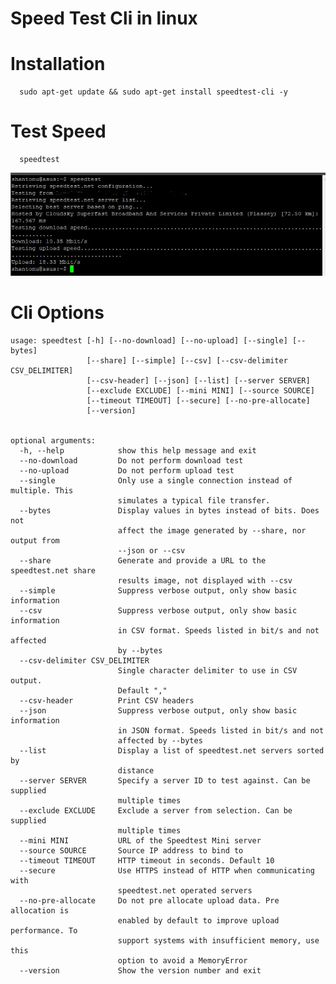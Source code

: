 # Speed Test Cli in linux 

# Installation 

      sudo apt-get update && sudo apt-get install speedtest-cli -y
      
# Test Speed 
  
      speedtest

![speedtest](speedtest.jpg)

# Cli Options

	usage: speedtest [-h] [--no-download] [--no-upload] [--single] [--bytes]
					 [--share] [--simple] [--csv] [--csv-delimiter CSV_DELIMITER]
					 [--csv-header] [--json] [--list] [--server SERVER]
					 [--exclude EXCLUDE] [--mini MINI] [--source SOURCE]
					 [--timeout TIMEOUT] [--secure] [--no-pre-allocate]
					 [--version]


	optional arguments:
	  -h, --help            show this help message and exit
	  --no-download         Do not perform download test
	  --no-upload           Do not perform upload test
	  --single              Only use a single connection instead of multiple. This
							simulates a typical file transfer.
	  --bytes               Display values in bytes instead of bits. Does not
							affect the image generated by --share, nor output from
							--json or --csv
	  --share               Generate and provide a URL to the speedtest.net share
							results image, not displayed with --csv
	  --simple              Suppress verbose output, only show basic information
	  --csv                 Suppress verbose output, only show basic information
							in CSV format. Speeds listed in bit/s and not affected
							by --bytes
	  --csv-delimiter CSV_DELIMITER
							Single character delimiter to use in CSV output.
							Default ","
	  --csv-header          Print CSV headers
	  --json                Suppress verbose output, only show basic information
							in JSON format. Speeds listed in bit/s and not
							affected by --bytes
	  --list                Display a list of speedtest.net servers sorted by
							distance
	  --server SERVER       Specify a server ID to test against. Can be supplied
							multiple times
	  --exclude EXCLUDE     Exclude a server from selection. Can be supplied
							multiple times
	  --mini MINI           URL of the Speedtest Mini server
	  --source SOURCE       Source IP address to bind to
	  --timeout TIMEOUT     HTTP timeout in seconds. Default 10
	  --secure              Use HTTPS instead of HTTP when communicating with
							speedtest.net operated servers
	  --no-pre-allocate     Do not pre allocate upload data. Pre allocation is
							enabled by default to improve upload performance. To
							support systems with insufficient memory, use this
							option to avoid a MemoryError
	  --version             Show the version number and exit

